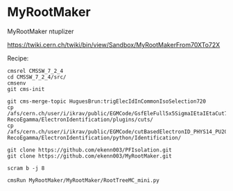 # MyRootMaker
MyRootMaker ntuplizer 

https://twiki.cern.ch/twiki/bin/view/Sandbox/MyRootMakerFrom70XTo72X

Recipe:

    cmsrel CMSSW_7_2_4
    cd CMSSW_7_2_4/src/
    cmsenv
    git cms-init

    git cms-merge-topic HuguesBrun:trigElecIdInCommonIsoSelection720
    cp /afs/cern.ch/user/i/ikrav/public/EGMCode/GsfEleFull5x5SigmaIEtaIEtaCut72X.cc RecoEgamma/ElectronIdentification/plugins/cuts/
    cp /afs/cern.ch/user/i/ikrav/public/EGMCode/cutBasedElectronID_PHYS14_PU20bx25_V0_miniAOD_cff.py RecoEgamma/ElectronIdentification/python/Identification/

    git clone https://github.com/ekenn003/PFIsolation.git
    git clone https://github.com/ekenn003/MyRootMaker.git

    scram b -j 8
    
    cmsRun MyRootMaker/MyRootMaker/RootTreeMC_mini.py    
